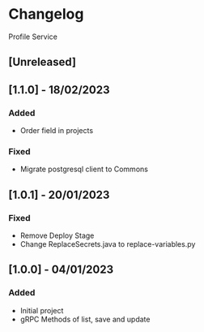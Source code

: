 # Changelog
Profile Service

## [Unreleased]

## [1.1.0] - 18/02/2023
### Added
- Order field in projects
### Fixed
- Migrate postgresql client to Commons

## [1.0.1] - 20/01/2023
### Fixed
- Remove Deploy Stage
- Change ReplaceSecrets.java to replace-variables.py

## [1.0.0] - 04/01/2023
### Added
- Initial project
- gRPC Methods of list, save and update
